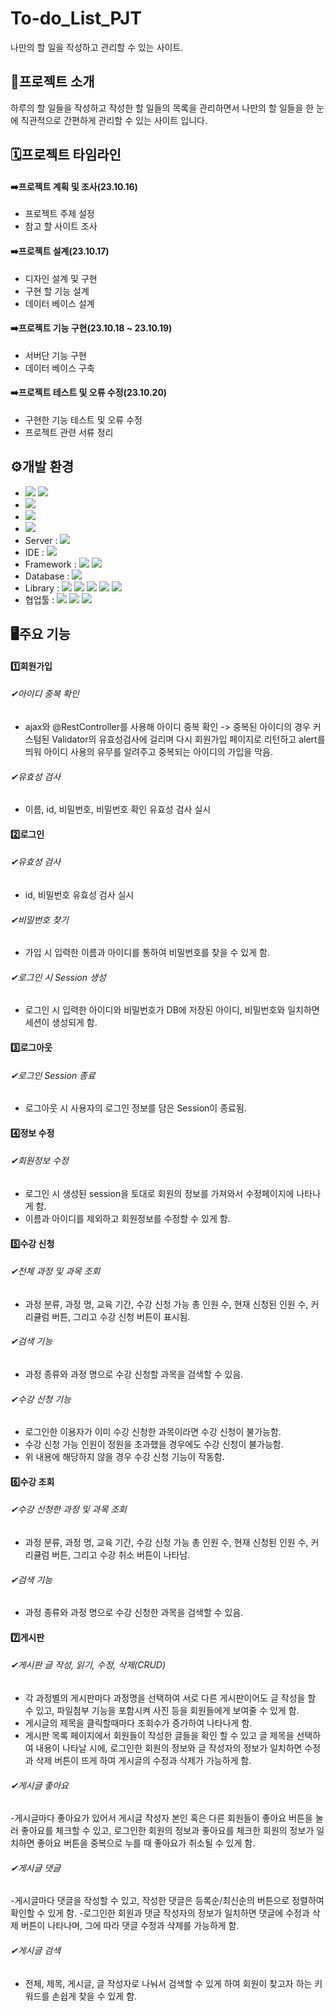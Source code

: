 # To-do_List_PJT
나만의 할 일을 작성하고 관리할 수 있는 사이트.
## 📃프로젝트 소개
하루의 할 일들을 작성하고 작성한 할 일들의 목록을 관리하면서 나만의 할 일들을 한 눈에 직관적으로 간편하게 관리할 수 있는 사이트 입니다.
## 🗓프로젝트 타임라인
#### ➡️프로젝트 계획 및 조사(23.10.16)
- 프로젝트 주제 설정<br>
- 참고 할 사이트 조사
#### ➡️프로젝트 설계(23.10.17)
- 디자인 설계 및 구현<br>
- 구현 할 기능 설계<br>
- 데이터 베이스 설계
#### ➡️프로젝트 기능 구현(23.10.18 ~ 23.10.19)
- 서버단 기능 구현<br>
- 데이터 베이스 구축
#### ➡️프로젝트 테스트 및 오류 수정(23.10.20)
- 구현한 기능 테스트 및 오류 수정<br>
- 프로젝트 관련 서류 정리
## ⚙개발 환경
- <img src="https://img.shields.io/badge/windows 10-48B0F1?style=flat&logo=windows11&logoColor=white"/> <img src="https://img.shields.io/badge/windows 11-48B0F1?style=flat&logo=windows11&logoColor=white"/>
- <img src="https://img.shields.io/badge/chrome-4285F4?style=flat&logo=googlechrome&logoColor=white"/>
- <img src="https://img.shields.io/badge/JAVA 11-007396?style=flat&logo=Java&logoColor=white"/>
- <img src="https://img.shields.io/badge/JDK 11-34567C?style=flat&logoColor=white"/>
- Server : <img src="https://img.shields.io/badge/apache tomcat 9.0-F09D13?style=flat&logo=apachetomcat&logoColor=white"/>
- IDE : <img src="https://img.shields.io/badge/eclipse-2C2255?style=flat&logo=eclipseide&logoColor=white"/>
- Framework : <img src="https://img.shields.io/badge/Mybatis-000000?style=flat&logoColor=white"/> <img src="https://img.shields.io/badge/Bootstrap5-512BD4?style=flat&logoColor=white"/>
- Database : <img src="https://img.shields.io/badge/oracle-F80000?style=flat&logo=oracle&logoColor=white"/>
- Library : <img src="https://img.shields.io/badge/hibernate-59666C?style=flat&logo=hibernate&logoColor=white"/> <img src="https://img.shields.io/badge/JSTL-43A047?style=flat&logoColor=white"/> <img src="https://img.shields.io/badge/JSON-000000?style=flat&logo=json&logoColor=white"/> <img src="https://img.shields.io/badge/spring JDBC-6DB33F?style=flat&logo=spring&logoColor=white"/> <img src="https://img.shields.io/badge/spring MVC-6DB33F?style=flat&logo=spring&logoColor=white"/>
- 협업툴 : <img src="https://img.shields.io/badge/GitHub-181717?style=flat&logo=GitHub&logoColor=white"/> <img src="https://img.shields.io/badge/Google Sheets-34A853?style=flat&logo=Google Sheets&logoColor=white"/> <img src="https://img.shields.io/badge/Trello-0052CC?style=flat&logo=Trello&logoColor=white"/>

## 🖥️주요 기능
#### 1️⃣회원가입
###### ✔아이디 중복 확인
- ajax와 @RestController를 사용해 아이디 중복 확인 -> 중복된 아이디의 경우 커스텀된 Validator의 유효성검사에 걸리며 다시 회원가입 페이지로 리턴하고 alert를 띄워 아이디 사용의 유무를 알려주고 중복되는 아이디의 가입을 막음.
###### ✔유효성 검사
- 이름, id, 비밀번호, 비밀번호 확인 유효성 검사 실시
#### 2️⃣로그인
###### ✔유효성 검사
- id, 비밀번호 유효성 검사 실시
###### ✔비밀번호 찾기
- 가입 시 입력한 이름과 아이디를 통하여 비밀번호를 찾을 수 있게 함.
###### ✔로그인 시 Session 생성
- 로그인 시 입력한 아이디와 비밀번호가 DB에 저장된 아이디, 비밀번호와 일치하면 세션이 생성되게 함.
#### 3️⃣로그아웃
###### ✔로그인 Session 종료
- 로그아웃 시 사용자의 로그인 정보를 담은 Session이 종료됨.
#### 4️⃣정보 수정
###### ✔회원정보 수정
- 로그인 시 생성된 session을 토대로 회원의 정보를 가져와서 수정페이지에 나타나게 함.
- 이름과 아이디를 제외하고 회원정보를 수정할 수 있게 함.
#### 5️⃣수강 신청
###### ✔전체 과정 및 과목 조회
- 과정 분류, 과정 명, 교육 기간, 수강 신청 가능 총 인원 수, 현재 신청된 인원 수, 커리큘럼 버튼, 그리고 수강 신청 버튼이 표시됨.
###### ✔검색 기능
- 과정 종류와 과정 명으로 수강 신청할 과목을 검색할 수 있음.
###### ✔수강 신청 기능
- 로그인한 이용자가 이미 수강 신청한 과목이라면 수강 신청이 불가능함.
- 수강 신청 가능 인원이 정원을 초과했을 경우에도 수강 신청이 불가능함.
- 위 내용에 해당하지 않을 경우 수강 신청 기능이 작동함.
#### 6️⃣수강 조회
###### ✔수강 신청한 과정 및 과목 조회
- 과정 분류, 과정 명, 교육 기간, 수강 신청 가능 총 인원 수, 현재 신청된 인원 수, 커리큘럼 버튼, 그리고 수강 취소 버튼이 나타남.
###### ✔검색 기능
- 과정 종류와 과정 명으로 수강 신청한 과목을 검색할 수 있음.
#### 7️⃣게시판
###### ✔게시판 글 작성, 읽기, 수정, 삭제(CRUD)
- 각 과정별의 게시판마다 과정명을 선택하여 서로 다른 게시판이어도 글 작성을 할 수 있고, 파일첨부 기능을 포함시켜 사진 등을 회원들에게 보여줄 수 있게 함.
- 게시글의 제목을 클릭할때마다 조회수가 증가하여 나타나게 함.
- 게시판 목록 페이지에서 회원들이 작성한 글들을 확인 할 수 있고 글 제목을 선택하여 내용이 나타날 시에, 로그인한 회원의 정보와 글 작성자의 정보가 일치하면 수정과 삭제 버튼이 뜨게 하여 게시글의 수정과 삭제가 가능하게 함.
###### ✔게시글 좋아요
-게시글마다 좋아요가 있어서 게시글 작성자 본인 혹은 다른 회원들이 좋아요 버튼을 눌러 좋아요를 체크할 수 있고, 로그인한 회원의 정보과 좋아요를 체크한 회원의 정보가 일치하면 좋아요 버튼을 중복으로 누를 때 좋아요가 취소될 수 있게 함.
###### ✔게시글 댓글
-게시글마다 댓글을 작성할 수 있고, 작성한 댓글은 등록순/최신순의 버튼으로 정렬하여 확인할 수 있게 함.
-로그인한 회원과 댓글 작성자의 정보가 일치하면 댓글에 수정과 삭제 버튼이 나타나며, 그에 따라 댓글 수정과 삭제를 가능하게 함.
###### ✔게시글 검색
- 전체, 제목, 게시글, 글 작성자로 나눠서 검색할 수 있게 하여 회원이 찾고자 하는 키워드를 손쉽게 찾을 수 있게 함.

